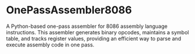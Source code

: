 # OnePassAssembler8086
A Python-based one-pass assembler for 8086 assembly language instructions. This assembler generates binary opcodes, maintains a symbol table, and tracks register values, providing an efficient way to parse and execute assembly code in one pass.
